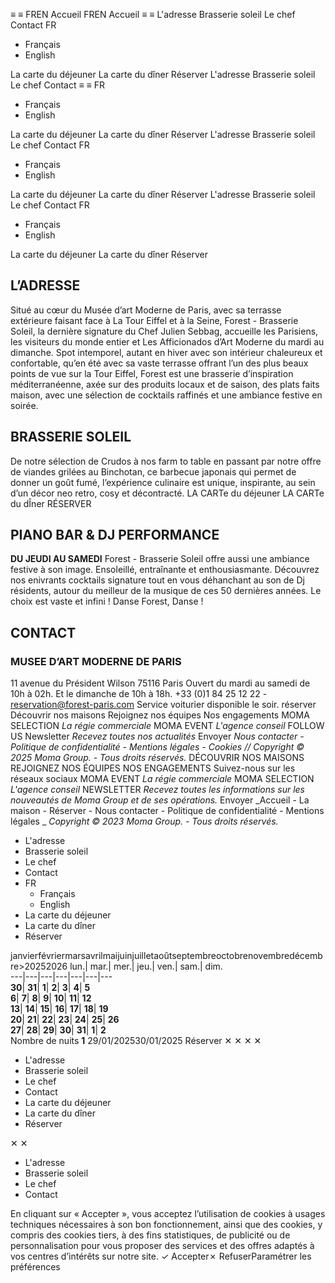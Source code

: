 ≡
≡
FREN
Accueil 
FREN
Accueil 
≡
≡
L'adresse 
Brasserie soleil 
Le chef 
Contact 
FR 
  * Français 
  * English 


La carte du déjeuner 
La carte du dîner 
Réserver 
L'adresse 
Brasserie soleil 
Le chef 
Contact 
≡
≡
FR 
  * Français 
  * English 


La carte du déjeuner 
La carte du dîner 
Réserver 
L'adresse 
Brasserie soleil 
Le chef 
Contact 
FR 
  * Français 
  * English 


La carte du déjeuner 
La carte du dîner 
Réserver 
L'adresse 
Brasserie soleil 
Le chef 
Contact 
FR 
  * Français 
  * English 


La carte du déjeuner 
La carte du dîner 
Réserver 
## L’ADRESSE
Situé au cœur du Musée d’art Moderne de Paris, avec sa terrasse extérieure faisant face à La Tour Eiffel et à la Seine, Forest - Brasserie Soleil, la dernière signature du Chef Julien Sebbag, accueille les Parisiens, les visiteurs du monde entier et Les Afficionados d’Art Moderne du mardi au dimanche.
Spot intemporel, autant en hiver avec son intérieur chaleureux et confortable, qu’en été avec sa vaste terrasse offrant l’un des plus beaux points de vue sur la Tour Eiffel, Forest est une brasserie d’inspiration méditerranéenne, axée sur des produits locaux et de saison, des plats faits maison, avec une sélection de cocktails raffinés et une ambiance festive en soirée.
## BRASSERIE  SOLEIL
De notre sélection de Crudos à nos farm to table en passant par notre offre de viandes grilées au Binchotan, ce barbecue japonais qui permet de donner un goût fumé, l’expérience culinaire est unique, inspirante, au sein d’un décor neo retro, cosy et décontracté. 
LA CARTe du déjeuner LA CARTe du dÎner RÉSERVER
## PIANO BAR  & DJ PERFORMANCE
**DU JEUDI AU SAMEDI**
Forest - Brasserie Soleil offre aussi une ambiance festive à son image. Ensoleillé, entraînante et enthousiasmante. Découvrez nos enivrants cocktails signature tout en vous déhanchant au son de Dj résidents, autour du meilleur de la musique de ces 50 dernières années. Le choix est vaste et infini ! Danse Forest, Danse !
## CONTACT
### MUSEE D’ART MODERNE DE PARIS
11 avenue du Président Wilson 75116 Paris
Ouvert du mardi au samedi de 10h à 02h. Et le dimanche de 10h à 18h.
+33 (0)1 84 25 12 22 - reservation@forest-paris.com
Service voiturier disponible le soir.
réserver
Découvrir nos maisons
Rejoignez nos équipes
Nos engagements
MOMA SELECTION _La régie commerciale_
MOMA EVENT _L'agence conseil_
FOLLOW US
Newsletter
_Recevez toutes nos actualités_
Envoyer
_Nous contacter - Politique de confidentialité - Mentions légales - Cookies // Copyright © 2025 Moma Group. - Tous droits réservés._
DÉCOUVRIR NOS MAISONS
REJOIGNEZ NOS ÉQUIPES
NOS ENGAGEMENTS
Suivez-nous sur les réseaux sociaux
MOMA EVENT
_La régie commerciale_
MOMA SELECTION
_L'agence conseil_
NEWSLETTER
_Recevez toutes les informations sur les nouveautés de Moma Group et de ses opérations._
Envoyer
_Accueil - La maison - Réserver - Nous contacter - Politique de confidentialité - Mentions légales _
_Copyright © 2023 Moma Group. - Tous droits réservés._
  * L'adresse
  * Brasserie soleil
  * Le chef
  * Contact
  * FR
    * Français
    * English
  * La carte du déjeuner
  * La carte du dîner
  * Réserver


janvierfévriermarsavrilmaijuinjuilletaoûtseptembreoctobrenovembredécembre>20252026
lun.| mar.| mer.| jeu.| ven.| sam.| dim.  
---|---|---|---|---|---|---  
**30**| **31**| **1**| **2**| **3**| **4**| **5**  
**6**| **7**| **8**| **9**| **10**| **11**| **12**  
**13**| **14**| **15**| **16**| **17**| **18**| **19**  
**20**| **21**| **22**| **23**| **24**| **25**| **26**  
**27**| **28**| **29**| **30**| **31**| **1**| **2**  
Nombre de nuits **1**
29/01/202530/01/2025
Réserver
✕
✕
✕
✕
  * L'adresse 
  * Brasserie soleil 
  * Le chef 
  * Contact 
  * La carte du déjeuner 
  * La carte du dîner 
  * Réserver 


✕
✕
  * L'adresse 
  * Brasserie soleil 
  * Le chef 
  * Contact 


En cliquant sur « Accepter », vous acceptez l’utilisation de cookies à usages techniques nécessaires à son bon fonctionnement, ainsi que des cookies, y compris des cookies tiers, à des fins statistiques, de publicité ou de personnalisation pour vous proposer des services et des offres adaptés à vos centres d’intérêts sur notre site.
✓ Accepter✗ RefuserParamétrer les préférences
